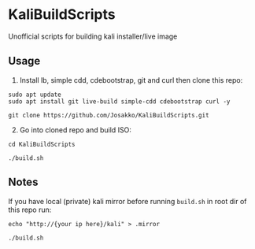# KaliBuildScripts
Unofficial scripts for building kali installer/live image

## Usage
1. Install lb, simple cdd, cdebootstrap, git and curl then clone this repo:

```
sudo apt update
sudo apt install git live-build simple-cdd cdebootstrap curl -y

git clone https://github.com/Josakko/KaliBuildScripts.git 
```

2. Go into cloned repo and build ISO:

```
cd KaliBuildScripts

./build.sh
```
## Notes
If you have local (private) kali mirror before running `build.sh` in root dir of this repo run:

```
echo "http://{your ip here}/kali" > .mirror

./build.sh
```
